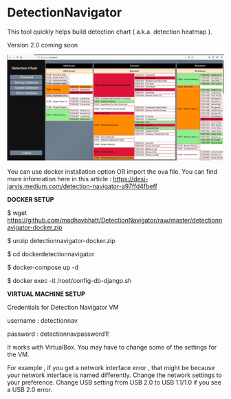 # DetectionNavigator

This tool quickly helps build detection chart ( a.k.a. detection heatmap ).

Version 2.0 coming soon 

![DetectionNavigatorv2.0.png](DetectionNavigatorv2.0.png)

You can use docker installation option OR import the ova file. You can find more information here in this article : https://desi-jarvis.medium.com/detection-navigator-a97ffd4fbeff

**DOCKER SETUP**

$ wget https://github.com/madhavbhatt/DetectionNavigator/raw/master/detectionnavigator-docker.zip

$ unzip detectionnavigator-docker.zip

$ cd dockerdetectionnavigator

$ docker-compose up -d

$ docker exec -it <containerID> /root/config-db-django.sh

**VIRTUAL MACHINE SETUP**

Credentials for Detection Navigator VM

username : detectionnav

password : detectionnavpassword1!


It works with VirtualBox. You may have to change some of the settings for the VM.

For example , if you get a network interface error , that might be because your network interface is named differently. Change the network settings to your preference. Change USB setting from USB 2.0 to USB 1.1/1.0 if you see a USB 2.0 error.


 
